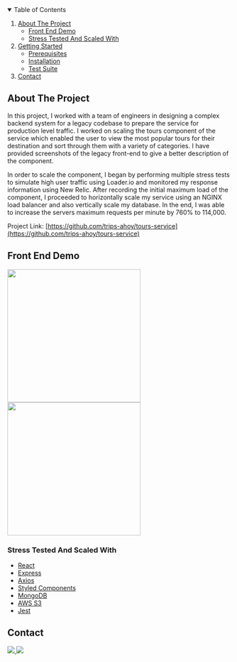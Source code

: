 <!-- TABLE OF CONTENTS -->
<details open="open">
  <summary>Table of Contents</summary>
  <ol>
    <li>
      <a href="#about-the-project">About The Project</a>
      <ul>
       <li><a href="#front-end-demo">Front End Demo</a></li>
       <li><a href="#stress-tested-and-scaled-with">Stress Tested And Scaled With</a></li>
      </ul>
    </li>
    <li>
      <a href="#getting-started">Getting Started</a>
      <ul>
        <li><a href="#prerequisites">Prerequisites</a></li>
        <li><a href="#installation-and-starting-the-project">Installation</a></li>
        <li><a href="#view-testing-suite">Test Suite</a></li>
      </ul>
    </li>
    <li><a href="#contact">Contact</a></li>
  </ol>
</details>

<!-- About the project -->
## About The Project

In this project, I worked with a team of engineers in designing a complex backend system for a legacy codebase to prepare the service for production level traffic. I worked on scaling the tours component of the service which enabled the user to view the most popular tours for their destination and sort through them with a variety of categories. I have provided screenshots of the legacy front-end to give a better description of the component.

In order to scale the component, I began by performing multiple stress tests to simulate high user traffic using Loader.io and monitored my response information using New Relic. After recording the initial maximum load of the component, I proceeded to horizontally scale my service using an NGINX load balancer and also vertically scale my database. In the end, I was able to increase the servers maximum requests per minute by 760% to 114,000.

Project Link: [https://github.com/trips-ahoy/tours-service](https://github.com/trips-ahoy/tours-service)

<!-- Front End Demo -->
## Front End Demo
<div>
  <img src="./FrontEndImg1.png" width="300px" height="300px"/>
  <img src="./FrontEndImg2.png" width="300px" height="300px"/>
</div>

<!-- Stress Tested And Scaled With -->
### Stress Tested And Scaled With

* [React](https://reactjs.org)
* [Express](http://expressjs.com/)
* [Axios](https://www.npmjs.com/package/axios)
* [Styled Components](https://styled-components.com/)
* [MongoDB](https://www.mongodb.com/)
* [AWS S3](https://aws.amazon.com/s3/)
* [Jest](https://jestjs.io/)


<!-- CONTACT -->
## Contact

<!-- LinkedIn Contact -->
<a href="https://www.linkedin.com/in/ecetino/" target="_blank">
  <img src="https://img.shields.io/badge/-Edgar%20Cetino-blue?style=for-the-badge&logo=Linkedin&logoColor=white"/>
</a>
  
<!--   Email -->
<a href="mailto:cetino-e@hotmail.com">
  <img src="https://img.shields.io/badge/EMAIL-cetino--e%40hotmail.com-1152ba?style=for-the-badge"/>
</a>


